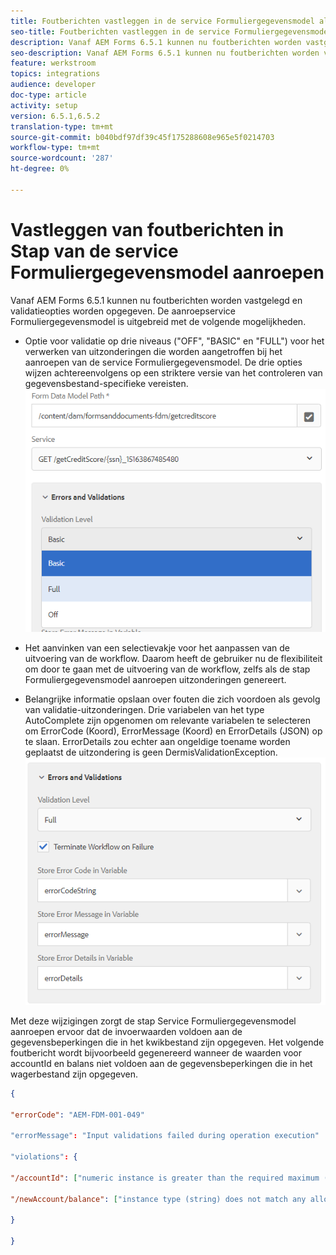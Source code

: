 ```yaml
---
title: Foutberichten vastleggen in de service Formuliergegevensmodel als stap in de workflow
seo-title: Foutberichten vastleggen in de service Formuliergegevensmodel als stap in de workflow
description: Vanaf AEM Forms 6.5.1 kunnen nu foutberichten worden vastgelegd die worden gegenereerd wanneer de service Formuliergegevensmodel aanroepen wordt gebruikt als een stap in AEM workflow. Workflow.
seo-description: Vanaf AEM Forms 6.5.1 kunnen nu foutberichten worden vastgelegd die worden gegenereerd wanneer de service Formuliergegevensmodel aanroepen wordt gebruikt als een stap in AEM workflow. Workflow.
feature: werkstroom
topics: integrations
audience: developer
doc-type: article
activity: setup
version: 6.5.1,6.5.2
translation-type: tm+mt
source-git-commit: b040bdf97df39c45f175288608e965e5f0214703
workflow-type: tm+mt
source-wordcount: '287'
ht-degree: 0%

---
```



# Vastleggen van foutberichten in Stap van de service Formuliergegevensmodel aanroepen

Vanaf AEM Forms 6.5.1 kunnen nu foutberichten worden vastgelegd en validatieopties worden opgegeven. De aanroepservice Formuliergegevensmodel is uitgebreid met de volgende mogelijkheden.

* Optie voor validatie op drie niveaus (&quot;OFF&quot;, &quot;BASIC&quot; en &quot;FULL&quot;) voor het verwerken van uitzonderingen die worden aangetroffen bij het aanroepen van de service Formuliergegevensmodel. De drie opties wijzen achtereenvolgens op een striktere versie van het controleren van gegevensbestand-specifieke vereisten.
   ![validatieniveaus](assets/validation-level.PNG)

* Het aanvinken van een selectievakje voor het aanpassen van de uitvoering van de workflow. Daarom heeft de gebruiker nu de flexibiliteit om door te gaan met de uitvoering van de workflow, zelfs als de stap Formuliergegevensmodel aanroepen uitzonderingen genereert.

* Belangrijke informatie opslaan over fouten die zich voordoen als gevolg van validatie-uitzonderingen. Drie variabelen van het type AutoComplete zijn opgenomen om relevante variabelen te selecteren om ErrorCode (Koord), ErrorMessage (Koord) en ErrorDetails (JSON) op te slaan. ErrorDetails zou echter aan ongeldige toename worden geplaatst de uitzondering is geen DermisValidationException.
   ![vastleggen, foutberichten](assets/fdm-error-details.PNG)

Met deze wijzigingen zorgt de stap Service Formuliergegevensmodel aanroepen ervoor dat de invoerwaarden voldoen aan de gegevensbeperkingen die in het kwikbestand zijn opgegeven. Het volgende foutbericht wordt bijvoorbeeld gegenereerd wanneer de waarden voor accountId en balans niet voldoen aan de gegevensbeperkingen die in het wagerbestand zijn opgegeven.

```json
{

"errorCode": "AEM-FDM-001-049"

"errorMessage": "Input validations failed during operation execution"

"violations": {

"/accountId": ["numeric instance is greater than the required maximum (maximum: 20, found: 97)"],

"/newAccount/balance": ["instance type (string) does not match any allowed primitive type (allowed: [\"integer\",\"number\"])"]

}

}
```


